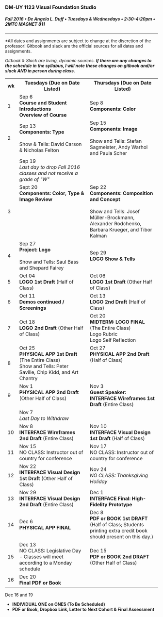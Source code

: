 ### DM-UY 1123 Visual Foundation Studio
##### Fall 2016 • De Angela L. Duff • Tuesdays & Wednesdays • 2:30-4:20pm • 2MTC MAGNET 811 

---

*All dates and assignments are subject to change at the discretion of the professor! Gitbook and slack are the official sources for all dates and assignments.

*Gitbook & Slack are living, dynamic sources. **If there are any changes to the schedule in the syllabus, I will note these changes on gitbook and/or slack AND in person during class.***
<table>
    <tr>
        <th width="4%">wk</th>
        <th width="48%">Tuesdays (Due on Date Listed)</th>
        <th width="48%">Thursdays (Due on Date Listed)</th>
    </tr>
    <tr>
        <td>1</td>
        <td><a href="week_1_detail_sep_6.md"></a>Sep 6<br><strong>Course and Student Introductions<br>Overview of Course</strong></td>
        <td><a href="week_1_detail_sep_8.md"></a>Sep 8<br><strong>Components: Color</strong></td>
    </tr>
    <tr>
        <td>2</td>    
        <td><a href="week_2_detail_sep_8.md"></a>Sep 13<br><strong>Components: Type</strong><br><br>Show & Tells: David Carson & Nicholas Felton</td>
        <td valign="top"><a href="week_3_detail_sep_15.md"></a>Sep 15<br><strong>Components: Image</strong><br><br>Show and Tells: Stefan Sagmeister, Andy Warhol and Paula Scher</td>
    </tr>
    <tr>
        <td><td>Sep 19<br><i>Last day to drop Fall 2016 classes and not receive a grade of "W"</i></td><td></td>
    </tr
    <tr>
        <td>3</td> 
        <td valign="top"><a href="week_3_detail_sep_15.md"></a>Sept 20<br><strong>Components: Color, Type &amp; Image Review</strong></td>
        <td valign="top"><a href="week_4_detail_sep_22.md"></a>Sep 22<br><strong>Components: Composition and Concept</strong><br><br>Show and Tells: Josef Müller-Brockmann, Alexander Rodchenko, Barbara Krueger, and Tibor Kalman</td>
    </tr>
    <tr>
        <td>4</td>
        <td valign="top"><a href="week_4_detail_sep_22.md"></a>Sep 27<br><strong>Project: Logo</strong><br><br>Show and Tells: Saul Bass and Shepard Fairey</td>
        <td><a href="week_5_detail_sep_29.md"></a>Sep 29<br><strong>LOGO Show & Tells</strong></td>
    </tr>
    <tr>
        <td>5</td>
        <td><a href="week_5_detail_sep_29.md"></a>Oct 04<br><strong>LOGO 1st Draft</strong> (Half of Class)</td>
        <td><a href="week_6_detail_oct_6.md"></a>Oct 06<br><strong>LOGO 1st Draft</strong> (Other Half of Class)</td>
    </tr>
    <tr>
        <td>6</td>    
        <td><a href="week_6_detail_oct_6.md"></a>Oct 11<br><strong>Demos continued / Screenings</strong></td>
        <td><a href="week_7_detail_oct_13.md"></a>Oct 13<br><strong>LOGO 2nd Draft</strong> (Half of Class)</td>
    </tr>
    <tr>
        <td>7</td>     
        <td><a href="week_7_detail_oct_13.md"></a>Oct 18<br><strong>LOGO 2nd Draft</strong> (Other Half of Class)</td>
        <td><a href="week_8_detail_oct_20.md"></a>Oct 20<br><strong>MIDTERM: LOGO FINAL</strong> (The Entire Class)<br>Logo Rubric<br>Logo Self Reflection</td>
    </tr>
    <tr>
        <td>8</td>     
        <td><a href="week_8_detail_oct_20.md"></a>Oct 25<br><strong>PHYSICAL APP 1st Draft</strong> (The Entire Class)<br>Show and Tells: Peter Saville, Chip Kidd, and Art Chantry</td>
        <td valign="top">Oct 27<br><strong>PHYSICAL APP 2nd Draft</strong> (Half of Class)</td>
    </tr>
    <tr>
        <td>9</td>      
        <td valign="top">Nov 1<br><strong>PHYSICAL APP 2nd Draft</strong> (Other Half of Class)</a></td>
        <td>Nov 3<br><strong>Guest Speaker: <br>INTERFACE Wireframes 1st Draft</strong> (Entire Class)</td>
    </tr>
     <tr>
        <td></td><td>Nov 7<br><i>Last Day to Withdraw</i></td><td></td>
    </tr>
    <tr>
        <td>10</td>     
        <td>Nov 8<br><strong>INTERFACE Wireframes 2nd Draft</strong> (Entire Class)</td>
        <td>Nov 10<br><strong>INTERFACE Visual Design 1st Draft</strong> (Half of Class)</td>
    </tr>
    <tr>
        <td>11</td>   
        <td>Nov 15<br>NO CLASS: Instructor out of country for conference</td>
        <td>Nov 17<br>NO CLASS: Instructor out of country for conference</td>
    </tr>
    <tr>
        <td>12</td>   
        <td>Nov 22<br><strong>INTERFACE Visual Design 1st Draft</strong> (Other Half of Class)</td>
        <td>Nov 24<br><i>NO CLASS: Thanksgiving Holiday</i></td>
    </tr>
    <tr>
        <td>13</td>  
        <td>Nov 29<br><strong>INTERFACE Visual Design 2nd Draft</strong> (Entire Class)</td>
        <td>Dec 1<br><strong>INTERFACE Final: High-Fidelity Prototype</strong></td>
    </tr>
    <tr>
        <td>14</td>    
        <td>Dec 6<br><strong>PHYSICAL APP FINAL</strong></td>
        <td>Dec 8<br><strong>PDF or BOOK 1st DRAFT</strong> (Half of Class; Students printing extra credit book should present on this day.)</td>
    </tr>
    <tr>
        <td>15</td>     
        <td>Dec 13<br>NO CLASS: Legislative Day - Classes will meet according to a Monday schedule</td>  
        <td>Dec 15<br><strong>PDF or BOOK 2nd DRAFT</strong> (Other Half of Class)</td>
    </tr>
    <tr>
        <td>16</td>
        <td>Dec 20<br><strong>Final PDF or Book</strong></td>
        <td></td>
    </tr>
</table>

Dec 16 and 19<br>
* **INDIVIDUAL ONE on ONES (To Be Scheduled)**
* **PDF or Book, Dropbox Link, Letter to Next Cohort & Final Assessment**